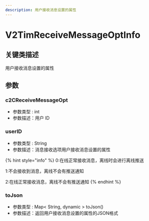 ```yaml
---
description: 用户接收消息设置的属性
---
```


# V2TimReceiveMessageOptInfo

## 关键类描述

用户接收消息设置的属性

## 参数

### c2CReceiveMessageOpt

* 参数类型 : int
* 参数描述：用户 ID

### userID

* 参数类型 : String
* 参数描述：消息接收选项用户接收消息设置的属性

{% hint style="info" %}
0:在线正常接收消息，离线时会进行离线推送

1:不会接收到消息，离线不会有推送通知

2:在线正常接收消息，离线不会有推送通知
{% endhint %}

### toJson

* 参数类型 : Map< String, dynamic > toJson()
* 参数描述：返回用户接收消息设置的属性的JSON格式
